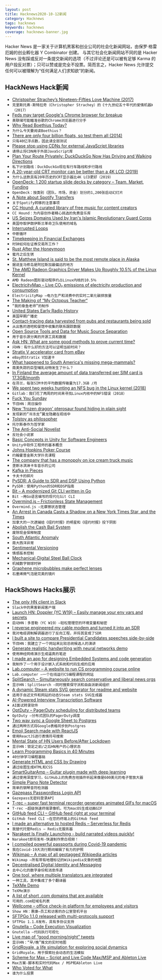 ```yaml
---
layout: post
title: Hacknews2020-10-12新闻
category: Hacknews
tags: hacknews
keywords: hacknews
coverage: hacknews-banner.jpg
---
```


Hacker News 是一家关于计算机黑客和创业公司的社会化新闻网站，由保罗·格雷厄姆的创业孵化器 Y Combinator 创建。
与其它社会化新闻网站不同的是 Hacker News 没有踩或反对一条提交新闻的选项（不过评论还是可以被有足够 Karma 的用户投反对票）；只可以赞或是完全不投票。简而言之，Hacker News 允许提交任何可以被理解为“任何满足人们求知欲”的新闻。

## HackNews Hack新闻


- [Christopher Strachey’s Nineteen-Fifties Love Machine (2017)](https://www.newyorker.com/tech/annals-of-technology/christopher-stracheys-nineteen-fifties-love-machine)
- `克里斯托弗·斯特拉奇（Christopher Strachey）的《十九世纪五十年代的爱情机器》（2017）`
- [Feds may target Google's Chrome browser for breakup](https://www.politico.com/news/2020/10/10/feds-may-target-googles-chrome-browser-for-breakup-428468)
- `美联储可能瞄准谷歌的Chrome浏览器进行分手`
- [Why Read Boethius Today?](https://aeon.co/essays/why-we-should-read-boethiuss-consolation-of-philosophy-today)
- `为什么今天要阅读Boethius？`
- [There are only four billion floats, so test them all (2014)](https://randomascii.wordpress.com/2014/01/27/theres-only-four-billion-floatsso-test-them-all/)
- `只有40亿浮点数，因此请全部测试`
- [Please stop using CDNs for external JavaScript libraries](https://shkspr.mobi/blog/2020/10/please-stop-using-cdns-for-external-javascript-libraries/)
- `请停止将CDN用于外部JavaScript库`
- [Plan Your Route Privately: DuckDuckGo Now Has Driving and Walking Directions](https://spreadprivacy.com/duckduckgo-search-map-directions/)
- `私下计划路线：DuckDuckGo现在有行车路线和步行路线`
- [A 20-year-old CRT monitor can be better than a 4K LCD (2019)](https://www.vice.com/en/article/kz4gqm/why-this-20-year-old-crt-monitor-is-better-than-a-4k-lcd)
- `为什么这款具有20年历史的CRT显示器比4K LCD更好（2019）`
- [OpenDeck: 1,200 startup slide decks by category – Team, Market, Funding](item?id=24745542)
- `OpenDeck：按类别（团队，市场，资金）划分的1,200张启动幻灯片`
- [A Note about Spotify Transfers](https://songshift.com/blog/spotify_transfers)
- `关于Spotify转移的注意事项`
- [CC Hound: A curated library of free music for content creators](https://cchound.com/)
- `CC Hound：为内容创作者精心挑选的免费音乐库`
- [US Seizes Domains Used by Iran's Islamic Revolutionary Guard Corps](https://www.justice.gov/opa/pr/united-states-seizes-domain-names-used-iran-s-islamic-revolutionary-guard-corps)
- `美国夺取伊朗伊斯兰革命卫队使用的域名`
- [Interrupted Loops](https://leancrew.com/all-this/2020/10/interrupted-loops/)
- `中断循环`
- [Timekeeping in Financial Exchanges](https://www.lucaspauker.ml/articles/20)
- `时钟如何在证券交易所工作？`
- [Rust After the Honeymoon](http://dtrace.org/blogs/bmc/2020/10/11/rust-after-the-honeymoon/)
- `蜜月之后生锈`
- [St. Matthew Island is said to be the most remote place in Alaska](https://www.hakaimagazine.com/features/the-island-humans-cant-conquer/)
- `据说圣马修岛是阿拉斯加最偏远的地方`
- [The AMD Radeon Graphics Driver Makes Up Roughly 10.5% of the Linux Kernel](https://www.phoronix.com/scan.php?page=news_item&px=Linux-5.9-AMDGPU-Stats)
- `AMD Radeon图形驱动程序约占Linux内核的10.5％`
- [ElectricityMap – Live CO₂ emissions of electricity production and consumption](https://www.electricitymap.org/)
- `ElectricityMap –电力生产和消费中的实时二氧化碳排放量`
- [The Making of “My Octopus Teacher“](https://seachangeproject.exposure.co/the-making-of-my-octopus-teachernbsp?embed=true)
- `“我的章鱼老师”的制作`
- [United States Early Radio History](https://earlyradiohistory.us/)
- `美国早期广播史`
- [Contact-tracing data harvested from pubs and restaurants being sold](https://www.thetimes.co.uk/article/contact-tracing-data-harvested-from-pubs-and-restaurants-being-sold-on-s0d85mkrr)
- `从出售的酒吧和餐馆中收集的联系跟踪数据`
- [Open Source Tools and Data for Music Source Separation](https://source-separation.github.io/tutorial/landing.html)
- `用于音乐源分离的开源工具和数据`
- [Ask HN: What are some good methods to prove current time?](item?id=24744531)
- `问HN：有什么好的方法可以证明当前时间？`
- [Stratix V accelerator card from eBay](https://j-marjanovic.io/stratix-v-accelerator-card-from-ebay.html)
- `eBay的Stratix V加速卡`
- [What happened to South America's missing mega-mammals?](https://www.nytimes.com/2020/10/08/science/mammals-south-america-extinction.html)
- `南美失踪的巨型哺乳动物发生了什么？`
- [In Finland the average amount of data transferred per SIM card is 17.3GB/month](https://twitter.com/mikko/status/1315178802356649986)
- `在芬兰，每张SIM卡的平均数据传输量为17.3GB /月`
- [We spent two weeks hunting an NFS bug in the Linux kernel (2018)](https://about.gitlab.com/blog/2018/11/14/how-we-spent-two-weeks-hunting-an-nfs-bug/)
- `Gitlab：我们花了两周的时间来寻找Linux内核中的NFS错误（2018）`
- [Fuck You Sunday](https://fuckyousunday.com)
- `节目HN：周日操你`
- [New 'frozen dragon' pterosaur found hiding in plain sight](https://www.nationalgeographic.com/science/2019/09/cryodrakon-new-frozen-dragon-pterosaur-found-hiding-in-plain-sight/)
- `发现新的“冷冻龙”翼龙隐藏在视线中`
- [Tolstoy as philosopher](https://greenash.net.au/thoughts/2020/10/tolstoy-the-forgotten-philosopher/)
- `托尔斯泰作为哲学家`
- [The Anti-Social Novelist](https://newrepublic.com/article/159669/anti-social-novelist)
- `反社会小说家`
- [Basic Concepts in Unity for Software Engineers](https://blog.eyas.sh/2020/10/unity-for-engineers-pt1-basic-concepts/)
- `Unity中软件工程师的基本概念`
- [Johns Hopkins Poker Course](https://hopkinspokercourse.com/)
- `约翰霍普金斯大学扑克课程`
- [The company that has a monopoly on ice cream truck music](https://thehustle.co/the-company-that-has-a-monopoly-on-ice-cream-truck-music)
- `垄断冰淇淋卡车音乐的公司`
- [Kafka in Pieces](https://thebaffler.com/latest/kafka-in-pieces-goldman)
- `卡夫卡的碎片`
- [PySDR: A Guide to SDR and DSP Using Python](https://pysdr.org/index.html)
- `PySDR：使用Python的SDR和DSP指南`
- [Bit – A modernized Git CLI written in Go](https://github.com/chriswalz/bit)
- `Bit –用Go语言编写的现代化Git CLI`
- [Overmind.js – Frictionless State Management](https://overmindjs.org/)
- `Overmind.js –无摩擦状态管理`
- [An Arrest in Canada Casts a Shadow on a New York Times Star, and the Times](https://www.nytimes.com/2020/10/11/business/media/new-york-times-rukmini-callimachi-caliphate.html#click=https://t.co/7Wvd5lPN1X)
- `加拿大的一次逮捕给《纽约时报》的明星和《纽约时报》投下阴影`
- [Abolish the Cash Bail System](https://arcdigital.media/abolish-the-cash-bail-system-3cf6476ecaae)
- `废除现金保释制度`
- [South Atlantic Anomaly](https://en.wikipedia.org/wiki/South_Atlantic_Anomaly)
- `南大西洋异常`
- [Sentimental Versioning](http://sentimentalversioning.org)
- `情感版本控制`
- [Mechanical-Digital Steel Ball Clock](https://www.instructables.com/Mechanical-Digital-Steel-Ball-Clock/)
- `机械数字钢球时钟`
- [Graphene microbubbles make perfect lenses](https://phys.org/news/2020-10-graphene-microbubbles-lenses.html)
- `石墨烯微气泡是完美的镜片`


## HackShows Hacks展示

- [ The only HN client in Slack](https://slack.com/apps/A0187LHV5QC-digest)
- `Slack中的黑客新闻客户端`
- [Launch HN: Doppler (YC W19) – Easily manage your env vars and secrets](item?id=24719722)
- `启动HN：多普勒（YC W19）–轻松管理您的环境变量和秘密`
- [ I reverse engineered my cable modem and turned it into an SDR](https://stdw.github.io/cm-sdr/)
- `我对电缆调制解调器进行了反向工程，并将其变成了SDR`
- [ I built a site to compare Presidential Candidates speeches side-by-side](https://biden-trump-speeches-search.typesense.org/)
- `节目HN：我建立了一个网站来比较总统候选人的演讲`
- [ Generate realistic handwriting with neural networks demo](https://www.calligrapher.ai/)
- `使用神经网络演示生成逼真的笔迹`
- [ I made an app for designing Embedded Systems and code generation](https://www.fsmpro.io)
- `我制作了一个用于设计嵌入式系统和代码生成的应用`
- [ Lab.computer – A website to run CS programming course online](https://lab.computer/docs/introduction/getting_started_instructor/)
- `Lab.computer –一个在线运行CS编程课程的网站`
- [ SplitSearch – Simultaneously search conservative and liberal news orgs](https://splitsearch.netlify.app/)
- `显示HN：SplitSearch –同时搜索保守派和自由派新闻组织`
- [ A dynamic Steam stats SVG generator for readme and website](https://github.com/Ananto30/steam-stat)
- `适用于自述文件和网站的动态Steam stats SVG生成器`
- [ AI-Powered Interview Transcription Software](https://speechtext.ai/transcription-of-interviews)
- `AI面试转录软件`
- [ OptDuty – PagerDuty scheduling for distributed teams](https://optduty.com/)
- `OptDuty –分布式团队的PagerDuty调度`
- [ Two way sync a Google Sheet to Postgres](https://doc.seekwell.io/syncsheet)
- `通过两种方式将Google表格同步到Postgres`
- [ Emoji Search made with ReactJS](https://braydentw.github.io/react-emoji-search/)
- `使用ReactJS进行表情符号搜索`
- [ Mental State of HN Users Before/After Lockdown](https://www.kaggle.com/kag888/mental-state-of-hn-users-before-after-lockdown)
- `显示HN：锁定之前/之后HN用户的心理状态`
- [ Learn Programming Basics in 40 Minutes](https://nbasic.net/apps/tutorial_learn.html)
- `40分钟学习编程基础`
- [ Generate HTML and CSS by Drawing](https://aspect.app?hacker-news)
- `通过绘图生成HTML和CSS`
- [ SmartGuitarAmp – Guitar plugin made with deep learning](https://github.com/keyth72/SmartGuitarAmp)
- `通过使用深度学习，GitHub上的免费吉他插件听起来像是600美元的电子管放大器`
- [ Simple Piano Note Detector](https://github.com/apankrat/note-detector)
- `简单的钢琴音符检测器`
- [ Gazepass Passwordless Login API](item?id=24741915)
- `Gazepass无密码登录API`
- [ T-rec – super fast terminal recorder generates animated GIFs for macOS](https://github.com/sassman/t-rec-rs)
- `T-rec –超级快速终端录像机，可为macOS生成动画GIF`
- [ GitHub feed CLI – GitHub feed right at your terminal](https://github.com/RocktimSaikia/github-feed-cli)
- `GitHub feed CLI –在您的终端上的GitHub feed`
- [ I made an alternative to hosted Redis – Serverless for Redis](https://thiicket.com/)
- `我替代托管Redis – Redis无服务器`
- [ Narakeet Is Finally Launching - build narrated videos quickly!](https://www.narakeet.com/launching/)
- `Narakeet即将发布-快速制作旁白视频！`
- [ I compiled powerful passports during Covid-19 pandemic](https://visalist.io/passport/ranking/strongest-covid-passport)
- `我在Covid-19大流行期间编辑了有力的护照`
- [ Wikimap – A map of all geotagged Wikipedia articles](https://wikimap.wiki/)
- `Wikimap –所有带有地理标记的Wikipedia文章的地图`
- [ Decentralised Digital Identity and Messaging](item?id=24739415)
- `去中心化的数字身份和消息传递`
- [ One tool, where multiple translators are integrated](https://github.com/nidhaloff/deep-translator)
- `一种工具，其中集成了多个翻译器`
- [ TeXMe Demo](https://spdocs.github.io/texme/examples/demo.html)
- `TeXMe演示`
- [ A list of short .com domains that are available](http://availabledomainslist.com/)
- `可用的.com短域名列表`
- [ Wellcome – office check-in platform for employees and visitors](https://www.wellcome.me)
- `Show HN：惠康–员工和访客的办公室登机平台`
- [ SFTPGo 1.1.0 released with multi-protocols support](item?id=24744270)
- `SFTPGo 1.1.0发布，具有多协议支持`
- [ Gnutella – Code Execution Visualization](http://gnutella.io/?clid=hn)
- `Gnutella –代码执行可视化`
- [ Live map of “good morning/night” tweets](http://wakingandsleeping-globe.glitch.me/)
- `显示HN：“早/晚”推文的实时地图`
- [ GridRoyale, a life simulation for exploring social dynamics](https://github.com/cool-RR/grid_royale)
- `GridRoyale，用于探索社会动态的生活模拟`
- [ Scheme for Max – Script and Live Code Max/MSP and Ableton Live](https://www.youtube.com/watch?v=ErirIFCTdjg&t=3s&ab_channel=MusicwithLisp)
- `Max方案-脚本和实时代码Max / MSP和Ableton Live`
- [ Who Voted for What](https://chrome.google.com/webstore/detail/who-voted/keocnjgdjnbpjkdjadhnimlocjnhemii?hl=en&authuser=0)
- `谁为什么投票`

